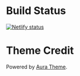 # Build Status
[![Netlify status](https://api.netlify.com/api/v1/badges/d6d2df4e-e264-4e3b-92f9-36141a3abe5d/deploy-status)](https://app.netlify.com/sites/nifty-booth-3bed9d/deploys)

# Theme Credit 
Powered by [Aura Theme](https://github.com/daltonmenezes/aura-theme).